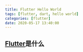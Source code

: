```yaml
---
title: Flutter Hello World
tags: [flutter, dart, hello world] 
categories: [flutter]
date: 2020-05-17 13:40:00
---
```

## [Flutter]()是什么

<!--stackedit_data:
eyJoaXN0b3J5IjpbLTg2NzQ3NDkzOSwtMzM1OTkwMzk2XX0=
-->